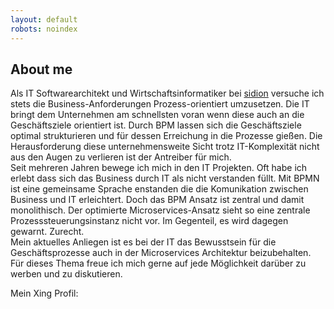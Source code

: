 ```yaml
---
layout: default
robots: noindex
---
```


## About me

Als IT Softwarearchitekt und Wirtschaftsinformatiker bei [sidion] versuche ich stets die Business-Anforderungen Prozess-orientiert umzusetzen. Die IT bringt dem Unternehmen am schnellsten voran wenn diese auch an die Geschäftsziele orientiert ist. Durch BPM lassen sich die Geschäftsziele optimal strukturieren und für dessen Erreichung in die Prozesse gießen. Die Herausforderung diese unternehmensweite Sicht trotz IT-Komplexität nicht aus den Augen zu verlieren ist der Antreiber für mich.  
Seit mehreren Jahren bewege ich mich in den IT Projekten. Oft habe ich erlebt dass sich das Business durch IT als nicht verstanden füllt. Mit BPMN ist eine gemeinsame Sprache enstanden die die Komunikation zwischen Business und IT erleichtert. Doch das BPM Ansatz ist zentral und damit monolithisch. Der optimierte Microservices-Ansatz sieht so eine zentrale Prozesssteuerungsinstanz nicht vor. Im Gegenteil, es wird dagegen gewarnt. Zurecht.  
Mein aktuelles Anliegen ist es bei der IT das Bewusstsein für die Geschäftsprozesse auch in der Microservices Architektur beizubehalten. Für dieses Thema freue ich mich gerne auf jede Möglichkeit darüber zu werben und zu diskutieren.  

Mein Xing Profil:  <a href="https://www.xing.com/profile/{{ site.author.xing_username }}" title="{{ site.author.xing_username }} on Xing" target="_blank"><i class="fa fa-xing-square fa-2x"></i></a>

[sidion]:      http://www.sidion.de
